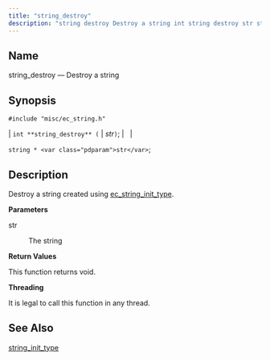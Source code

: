 ```yaml
---
title: "string_destroy"
description: "string destroy Destroy a string int string destroy str string str Destroy a string created using ec string init type str The string This function returns void It is legal to call this function in any thread string init type..."
---
```


<a name="apis.string_destroy"></a> 
## Name

string_destroy — Destroy a string

## Synopsis

`#include "misc/ec_string.h"`

| `int **string_destroy** (` | <var class="pdparam">str</var>`)`; |   |

`string * <var class="pdparam">str</var>`;<a name="idp62910800"></a> 
## Description

Destroy a string created using [ec_string_init_type](/momentum/3/3-api/apis-string-init-type).

**<a name="idp62912736"></a> Parameters**

<dl class="variablelist">

<dt>str</dt>

<dd>

The string

</dd>

</dl>

**<a name="idp62915440"></a> Return Values**

This function returns void.

**<a name="idp62916352"></a> Threading**

It is legal to call this function in any thread.

<a name="idp62917456"></a> 
## See Also

[string_init_type](/momentum/3/3-api/apis-string-init-type)